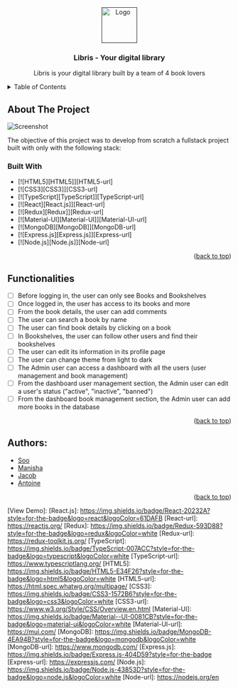 <!-- PROJECT LOGO -->
<div align="center">
    <a href="">
    <img src="https://img.favpng.com/18/21/14/bookcase-furniture-computer-icons-shelf-png-favpng-SrBz2n5dJdTuPBxseHEiJQf2S.jpg" width="80" height="80" alt="Logo"/>
    </a>



<h3 align="center">Libris - Your digital library</h3>
  <p align="center">
    Libris is your digital library built by a team of 4 book lovers
    <br />
  </p>
</div>

<!-- TABLE OF CONTENTS -->
<details>
  <summary>Table of Contents</summary>
  <ol>
    <li>
      <a href="#about-the-project">About The Project</a>
      <ul>
        <li><a href="#built-with">Built With</a></li>
      </ul>
    </li>
    <li><a href="#functionalities">Functionalities</a></li>
    <li><a href="#authors">Authors</a></li>
  </ol>
</details>



<!-- ABOUT THE PROJECT -->
## About The Project
![Screenshot](src/assets/Libris.png)

The objective of this project was to develop from scratch a fullstack project built with only with the following stack:

### Built With

* [![HTML5][HTML5]][HTML5-url]
* [![CSS3][CSS3]][CSS3-url]
* [![TypeScript][TypeScript]][TypeScript-url]
* [![React][React.js]][React-url]
* [![Redux][Redux]][Redux-url]
* [![Material-UI][Material-UI]][Material-UI-url]
* [![MongoDB][MongoDB]][MongoDB-url]
* [![Express.js][Express.js]][Express-url]
* [![Node.js][Node.js]][Node-url]



<p align="right">(<a href="#readme-top">back to top</a>)</p>

<!-- Functionalities -->
## Functionalities

- [ ] Before logging in, the user can only see Books and Bookshelves
- [ ] Once logged in, the user has access to its books and more
- [ ] From the book details, the user can add comments
- [ ] The user can search a book by name
- [ ] The user can find book details by clicking on a book
- [ ] In Bookshelves, the user can follow other users and find their bookshelves
- [ ] The user can edit its information in its profile page
- [ ] The user can change theme from light to dark
- [ ] The Admin user can access a dashboard with all the users (user management and book management)
- [ ] From the dashboard user management section, the Admin user can edit a user's status ("active", "inactive", "banned")
- [ ] From the dashboard book management section, the Admin user can add more books in the database

<p align="right">(<a href="#readme-top">back to top</a>)</p>

<!-- AUTHORS -->
## Authors:
* [Soo]
* [Manisha]
* [Jacob]
* [Antoine]

<p align="right">(<a href="#readme-top">back to top</a>)</p>


<!-- MARKDOWN LINKS & IMAGES -->
<!-- https://www.markdownguide.org/basic-syntax/#reference-style-links -->
[View Demo]:
[React.js]: https://img.shields.io/badge/React-20232A?style=for-the-badge&logo=react&logoColor=61DAFB
[React-url]: https://reactjs.org/
[Redux]: https://img.shields.io/badge/Redux-593D88?style=for-the-badge&logo=redux&logoColor=white
[Redux-url]: https://redux-toolkit.js.org/
[TypeScript]: https://img.shields.io/badge/TypeScript-007ACC?style=for-the-badge&logo=typescript&logoColor=white
[TypeScript-url]: https://www.typescriptlang.org/
[HTML5]: https://img.shields.io/badge/HTML5-E34F26?style=for-the-badge&logo=html5&logoColor=white
[HTML5-url]: https://html.spec.whatwg.org/multipage/
[CSS3]: https://img.shields.io/badge/CSS3-1572B6?style=for-the-badge&logo=css3&logoColor=white
[CSS3-url]: https://www.w3.org/Style/CSS/Overview.en.html
[Material-UI]: https://img.shields.io/badge/Material--UI-0081CB?style=for-the-badge&logo=material-ui&logoColor=white
[Material-UI-url]: https://mui.com/
[MongoDB]: https://img.shields.io/badge/MongoDB-4EA94B?style=for-the-badge&logo=mongodb&logoColor=white
[MongoDB-url]: https://www.mongodb.com/
[Express.js]: https://img.shields.io/badge/Express.js-404D59?style=for-the-badge
[Express-url]: https://expressjs.com/
[Node.js]: https://img.shields.io/badge/Node.js-43853D?style=for-the-badge&logo=node.js&logoColor=white
[Node-url]: https://nodejs.org/en

[Soo]: https://github.com/jamiekim828
[Manisha]: https://github.com/manishakumarigithub
[Jacob]: https://github.com/jacobsebastian1729
[Antoine]: https://github.com/Ant1ne